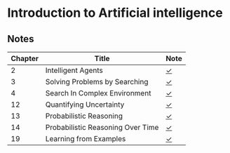 # Introduction to Artificial intelligence
## Notes
| Chapter | Title | Note |
|-|-|-|
| 2  | Intelligent Agents | [✓](./2_IntelligentAgents.md) |
| 3  | Solving Problems by Searching | [✓](./3_SolvingProblemsbySearching.md)|
| 4  | Search In Complex Environment | [✓](./4_SearchInComplexEnvironment.md)|
| 12 | Quantifying Uncertainty | [✓](./12_QuantifyingUncertainty.md)|
| 13 | Probabilistic Reasoning | [✓](./13_ProbabilisticReasoning.md)|
| 14 | Probabilistic Reasoning Over Time | [✓](./14_ProbabilisticReasoningOverTime.md)|
| 19 | Learning from Examples | [✓](./19_LearningFromExamples.md)|